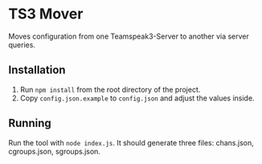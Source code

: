 # TS3 Mover
Moves configuration from one Teamspeak3-Server to another via server queries.

## Installation
1. Run `npm install` from the root directory of the project.
2. Copy `config.json.example` to `config.json` and adjust the values inside.

## Running
Run the tool with `node index.js`. It should generate three files: chans.json, cgroups.json, sgroups.json.